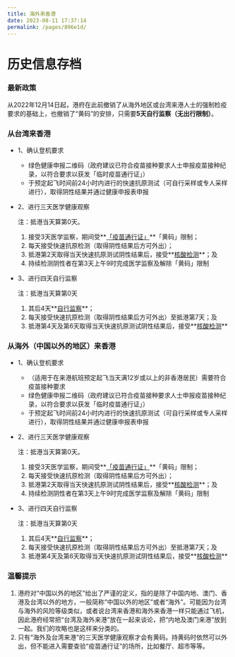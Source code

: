 ```yaml
---
title: 海外来香港
date: 2023-08-11 17:37:14
permalink: /pages/896e1d/
---
```

# 历史信息存档

### 最新政策

从2022年12月14日起，港府在此前撤销了从海外地区或台湾来港人士的强制检疫要求的基础上，也撤销了“黄码”的安排，只需要**5天自行监察（无出行限制）**。

### 从台湾来香港

- 1、确认登机要求
    - 绿色健康申报二维码（政府建议已符合疫苗接种要求人士申报疫苗接种纪录，以符合要求以获发「临时疫苗通行证」）
    - 于预定起飞时间前24小时内进行的快速抗原测试（可自行采样或专人采样进行），取得阴性结果并通过健康申报表申报
- 2、进行三天医学健康观察
    
    注：抵港当天算第0天。
    
    1. 接受3天医学监察，期间受**[「疫苗通行证」](https://www.coronavirus.gov.hk/chi/vaccine-pass.html)**「黄码」限制；
    2. 每天接受快速抗原检测（取得阴性结果后方可外出）；
    3. 抵港第2天取得当天快速抗原测试阴性结果后，接受**[核酸检测](https://www.coronavirus.gov.hk/chi/inbound-travel.html#arrangementsontesting)**；及
    4. 持续检测阴性者在第3天上午9时完成医学监察及解除「黄码」限制
- 3、进行四天自行监察
    
    注：抵港当天算第0天
    
    1. 其后4天**[自行监察](https://www.coronavirus.gov.hk/pdf/selfmonitoring_travellers_CHI.pdf)**；
    2. 每天接受快速抗原检测（取得阴性结果后方可外出）至抵港第7天；及
    3. 抵港第4天及第6天取得当天快速抗原测试阴性结果后，接受**[核酸检测](https://www.coronavirus.gov.hk/chi/inbound-travel.html#arrangementsontesting)**

### 从海外（中国以外的地区）来香港

- 1、确认登机要求
    - （适用于在来港航班预定起飞当天满12岁或以上的非香港居民）需要符合疫苗接种要求
    - 绿色健康申报二维码（政府建议已符合疫苗接种要求人士申报疫苗接种纪录，以符合要求以获发「临时疫苗通行证」）
    - 于预定起飞时间前24小时内进行的快速抗原测试（可自行采样或专人采样进行），取得阴性结果并通过健康申报表申报
- 2、进行三天医学健康观察
    
    注：抵港当天算第0天。
    
    1. 接受3天医学监察，期间受**[「疫苗通行证」](https://www.coronavirus.gov.hk/chi/vaccine-pass.html)**「黄码」限制；
    2. 每天接受快速抗原检测（取得阴性结果后方可外出）；
    3. 抵港第2天取得当天快速抗原测试阴性结果后，接受**[核酸检测](https://www.coronavirus.gov.hk/chi/inbound-travel.html#arrangementsontesting)**；及
    4. 持续检测阴性者在第3天上午9时完成医学监察及解除「黄码」限制
- 3、进行四天自行监察
    
    注：抵港当天算第0天
    
    1. 其后4天**[自行监察](https://www.coronavirus.gov.hk/pdf/selfmonitoring_travellers_CHI.pdf)**；
    2. 每天接受快速抗原检测（取得阴性结果后方可外出）至抵港第7天；及
    3. 抵港第4天及第6天取得当天快速抗原测试阴性结果后，接受**[核酸检测](https://www.coronavirus.gov.hk/chi/inbound-travel.html#arrangementsontesting)**

### 温馨提示

1. 港府对“中国以外的地区”给出了严谨的定义，指的是除了中国内地、澳门、香港及台湾以外的地方，一般简称“中国以外的地区”或者“海外”。可能因为台湾与海外的风险等级类似，或者说台湾来香港和海外来香港一样只能通过飞机，因此港府经常把“台湾及海外来港”放在一起来谈论，把“内地及澳门来港”放到一起。我们的攻略也是这样来分类的。
2. 只有“海外及台湾来港”的三天医学健康观察才会有黄码。持黄码时依然可以外出，但不能进入需要查验“疫苗通行证”的场所，比如餐厅、超市等等。